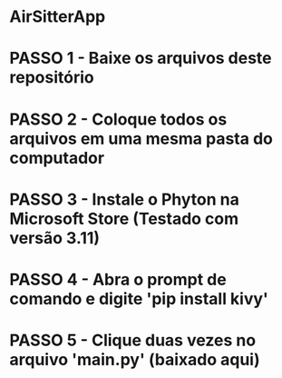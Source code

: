 # AirSitterApp

# PASSO 1 - Baixe os arquivos deste repositório
# PASSO 2 - Coloque todos os arquivos em uma mesma pasta do computador
# PASSO 3 - Instale o Phyton na Microsoft Store (Testado com versão 3.11)
# PASSO 4 - Abra o prompt de comando e digite 'pip install kivy'
# PASSO 5 - Clique duas vezes no arquivo 'main.py' (baixado aqui)
